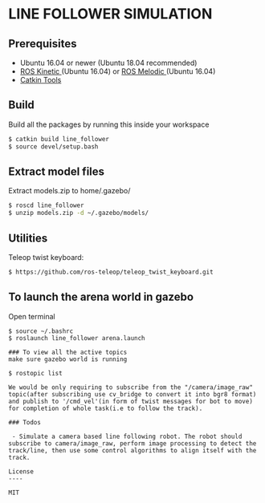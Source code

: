 # LINE FOLLOWER SIMULATION

## Prerequisites
- Ubuntu 16.04 or newer (Ubuntu 18.04 recommended)
- [ROS Kinetic ](http://wiki.ros.org/kinetic/Installation/Ubuntu) (Ubuntu 16.04) or [ROS Melodic ](http://wiki.ros.org/melodic/Installation/Ubuntu) (Ubuntu 16.04)
- [Catkin Tools](https://catkin-tools.readthedocs.io/en/latest/installing.html)


## Build
Build all the packages by running this inside your workspace
```sh
$ catkin build line_follower
$ source devel/setup.bash
```

## Extract model files
Extract models.zip to home/.gazebo/
```sh
$ roscd line_follower
$ unzip models.zip -d ~/.gazebo/models/
```

## Utilities
Teleop twist keyboard:
```sh
$ https://github.com/ros-teleop/teleop_twist_keyboard.git
```

## To launch the arena world in gazebo
Open terminal
```
$ source ~/.bashrc
$ roslaunch line_follower arena.launch

### To view all the active topics
make sure gazebo world is running

$ rostopic list

We would be only requiring to subscribe from the "/camera/image_raw" topic(after subscribing use cv_bridge to convert it into bgr8 format) and publish to '/cmd_vel'(in form of twist messages for bot to move) for completion of whole task(i.e to follow the track).
 
### Todos

 - Simulate a camera based line following robot. The robot should subscribe to camera/image_raw, perform image processing to detect the track/line, then use some control algorithms to align itself with the track.

License
----

MIT

